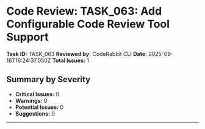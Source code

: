 # Code Review: TASK_063: Add Configurable Code Review Tool Support

**Task ID:** TASK_063
**Reviewed by:** CodeRabbit CLI
**Date:** 2025-09-16T16:24:37.050Z
**Total Issues:** 1

## Summary by Severity

- **Critical Issues:** 0
- **Warnings:** 0
- **Potential Issues:** 0
- **Suggestions:** 0

---

